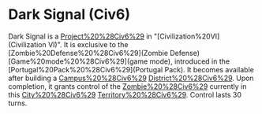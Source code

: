 # Dark Signal (Civ6)

Dark Signal is a [Project%20%28Civ6%29](project) in "[Civilization%20VI](Civilization VI)". It is exclusive to the [Zombie%20Defense%20%28Civ6%29](Zombie Defense) [Game%20mode%20%28Civ6%29](game mode), introduced in the [Portugal%20Pack%20%28Civ6%29](Portugal Pack). It becomes available after building a [Campus%20%28Civ6%29](Campus) [District%20%28Civ6%29](district).
Upon completion, it grants control of the [Zombie%20%28Civ6%29](Zombies) currently in this [City%20%28Civ6%29](city's) [Territory%20%28Civ6%29](territory). Control lasts 30 turns.